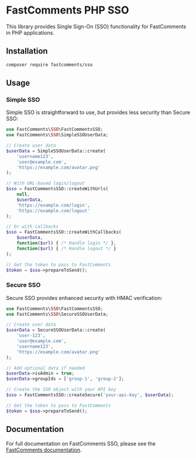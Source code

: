 # FastComments PHP SSO

This library provides Single Sign-On (SSO) functionality for FastComments in PHP applications.

## Installation

```bash
composer require fastcomments/sso
```

## Usage

### Simple SSO

Simple SSO is straightforward to use, but provides less security than Secure SSO:

```php
use FastComments\SSO\FastCommentsSSO;
use FastComments\SSO\SimpleSSOUserData;

// Create user data
$userData = SimpleSSOUserData::create(
    'username123',
    'user@example.com',
    'https://example.com/avatar.png'
);

// With URL-based login/logout
$sso = FastCommentsSSO::createWithUrls(
    null,
    $userData,
    'https://example.com/login',
    'https://example.com/logout'
);

// Or with callbacks
$sso = FastCommentsSSO::createWithCallbacks(
    $userData,
    function($url) { /* Handle login */ },
    function($url) { /* Handle logout */ }
);

// Get the token to pass to FastComments
$token = $sso->prepareToSend();
```

### Secure SSO

Secure SSO provides enhanced security with HMAC verification:

```php
use FastComments\SSO\FastCommentsSSO;
use FastComments\SSO\SecureSSOUserData;

// Create user data
$userData = SecureSSOUserData::create(
    'user-123',
    'user@example.com',
    'username123',
    'https://example.com/avatar.png'
);

// Add optional data if needed
$userData->isAdmin = true;
$userData->groupIds = ['group-1', 'group-2'];

// Create the SSO object with your API key
$sso = FastCommentsSSO::createSecure('your-api-key', $userData);

// Get the token to pass to FastComments
$token = $sso->prepareToSend();
```

## Documentation

For full documentation on FastComments SSO, please see the [FastComments documentation](https://docs.fastcomments.com/guide-sso.html).
